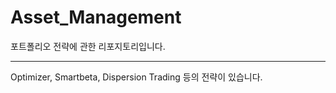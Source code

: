 # Asset_Management

포트폴리오 전략에 관한 리포지토리입니다.

------------------------------------------

Optimizer, Smartbeta, Dispersion Trading 등의 전략이 있습니다.
